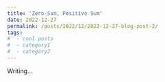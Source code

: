 ```yaml
---
title: 'Zero-Sum, Positive Sum'
date: 2022-12-27
permalink: /posts/2022/12/2022-12-27-blog-post-2/
tags:
#  - cool posts
#  - category1
#  - category2
---
```


Writing...


